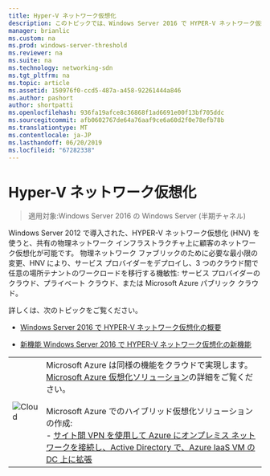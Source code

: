 ```yaml
---
title: Hyper-V ネットワーク仮想化
description: このトピックでは、Windows Server 2016 で HYPER-V ネットワーク仮想化に関するコンテンツへのリンクを提供します。
manager: brianlic
ms.custom: na
ms.prod: windows-server-threshold
ms.reviewer: na
ms.suite: na
ms.technology: networking-sdn
ms.tgt_pltfrm: na
ms.topic: article
ms.assetid: 150976f0-ccd5-487a-a458-92261444a846
ms.author: pashort
author: shortpatti
ms.openlocfilehash: 936fa19afce8c36868f1ad6691e00f13bf705ddc
ms.sourcegitcommit: afb0602767de64a76aaf9ce6a60d2f0e78efb78b
ms.translationtype: MT
ms.contentlocale: ja-JP
ms.lasthandoff: 06/20/2019
ms.locfileid: "67282338"
---
```

# <a name="hyper-v-network-virtualization"></a>Hyper-V ネットワーク仮想化

>適用対象:Windows Server 2016 の Windows Server (半期チャネル)

Windows Server 2012 で導入された、HYPER-V ネットワーク仮想化 (HNV) を使うと、共有の物理ネットワーク インフラストラクチャ上に顧客のネットワーク仮想化が可能です。 物理ネットワーク ファブリックのために必要な最小限の変更、HNV により、サービス プロバイダーをデプロイし、3 つのクラウド間で任意の場所テナントのワークロードを移行する機敏性: サービス プロバイダーのクラウド、プライベート クラウド、または Microsoft Azure パブリック クラウド。  
  
詳しくは、次のトピックをご覧ください。  
  
-   [Windows Server 2016 で HYPER-V ネットワーク仮想化の概要](../../../sdn/technologies/hyper-v-network-virtualization/hyperv-network-virtualization-overview-windows-server.md)  
  
-   [新機能 Windows Server 2016 で HYPER-V ネットワーク仮想化の新機能](../../../sdn/technologies/hyper-v-network-virtualization/whats-new-hyperv-network-virtualization-windows-server.md)  
  
|||  
|-|-|  
|![Cloud](../../../media/Hyper-V-Network-Virtualization/All_Symbols_Cloud.png)|Microsoft Azure は同様の機能をクラウドで実現します。 [Microsoft Azure 仮想化ソリューション](https://aka.ms/f9bh7g)の詳細をご覧ください。<br /><br />Microsoft Azure でのハイブリッド仮想化ソリューションの作成:<br />- [サイト間 VPN を使用して Azure にオンプレミス ネットワークを接続し、Active Directory で、Azure IaaS VM の DC 上に拡張](https://aka.ms/d1dinb)|  
